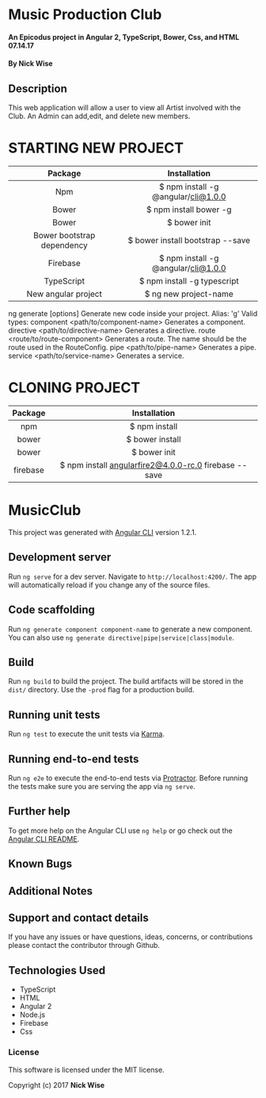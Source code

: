 # Music Production Club

#### An Epicodus project in Angular 2, TypeScript, Bower, Css, and HTML 07.14.17

#### **By Nick Wise**

## Description


This web application will allow a user to view all Artist involved with the Club. An Admin can add,edit,  and delete new members.


# STARTING NEW PROJECT
| Package | Installation
|:---:|:---:|
| Npm |$ npm install -g @angular/cli@1.0.0 |
| Bower |$ npm install bower -g |
| Bower | $ bower init |
| Bower bootstrap dependency | $ bower install bootstrap --save |
| Firebase |$ npm install -g @angular/cli@1.0.0 |
| TypeScript | $ npm install -g typescript |
| New angular project | $ ng new project-name |
 ng generate <type> [options]  Generate new code inside your project. 
  Alias: 'g' 
  Valid types: 
 component <path/to/component-name> Generates a component.
 directive <path/to/directive-name> Generates a directive.
 route <route/to/route-component> Generates a route. The name should
 be the route used in the RouteConfig.
 pipe <path/to/pipe-name> Generates a pipe.
 service <path/to/service-name> Generates a service. 

# CLONING PROJECT

 | Package | Installation |
 |:---:|:---:|
 | npm |$ npm install |
 | bower |$ bower install |
 | bower |$ bower init |
 | firebase| $ npm install angularfire2@4.0.0-rc.0 firebase --save |

# MusicClub

This project was generated with [Angular CLI](https://github.com/angular/angular-cli) version 1.2.1.

## Development server

Run `ng serve` for a dev server. Navigate to `http://localhost:4200/`. The app will automatically reload if you change any of the source files.

## Code scaffolding

Run `ng generate component component-name` to generate a new component. You can also use `ng generate directive|pipe|service|class|module`.

## Build

Run `ng build` to build the project. The build artifacts will be stored in the `dist/` directory. Use the `-prod` flag for a production build.

## Running unit tests

Run `ng test` to execute the unit tests via [Karma](https://karma-runner.github.io).

## Running end-to-end tests

Run `ng e2e` to execute the end-to-end tests via [Protractor](http://www.protractortest.org/).
Before running the tests make sure you are serving the app via `ng serve`.

## Further help

To get more help on the Angular CLI use `ng help` or go check out the [Angular CLI README](https://github.com/angular/angular-cli/blob/master/README.md).

## Known Bugs


## Additional Notes


## Support and contact details

If you have any issues or have questions, ideas, concerns, or contributions please contact the contributor through Github.

## Technologies Used

* TypeScript
* HTML
* Angular 2
* Node.js
* Firebase
* Css

### License
This software is licensed under the MIT license.

Copyright (c) 2017 **Nick Wise**
